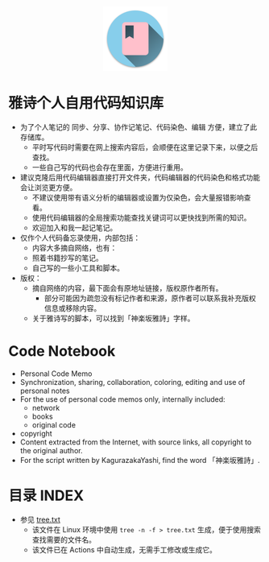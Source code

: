 <p align="center"><img src="icon/icon.png" width="128" height="128px"></p>

# 雅诗个人自用代码知识库

- 为了个人笔记的 同步、分享、协作记笔记、代码染色、编辑 方便，建立了此存储库。
  - 平时写代码时需要在网上搜索内容后，会顺便在这里记录下来，以便之后查找。
  - 一些自己写的代码也会存在里面，方便进行重用。
- 建议克隆后用代码编辑器直接打开文件夹，代码编辑器的代码染色和格式功能会让浏览更方便。
  - 不建议使用带有语义分析的编辑器或设置为仅染色，会大量报错影响查看。
  - 使用代码编辑器的全局搜索功能查找关键词可以更快找到所需的知识。
  - 欢迎加入和我一起记笔记。
- 仅作个人代码备忘录使用，内部包括：
  - 内容大多摘自网络，也有：
  - 照着书籍抄写的笔记。
  - 自己写的一些小工具和脚本。
- 版权：
  - 摘自网络的内容，最下面会有原地址链接，版权原作者所有。
    - 部分可能因为疏忽没有标记作者和来源，原作者可以联系我补充版权信息或移除内容。
  - 关于雅诗写的脚本，可以找到「神楽坂雅詩」字样。

# Code Notebook

- Personal Code Memo
- Synchronization, sharing, collaboration, coloring, editing and use of personal notes
- For the use of personal code memos only, internally included:
  - network
  - books
  - original code
- copyright
- Content extracted from the Internet, with source links, all copyright to the original author.
- For the script written by KagurazakaYashi, find the word 「神楽坂雅詩」.

# 目录 INDEX

- 参见 [tree.txt](tree.txt)
  - 该文件在 Linux 环境中使用 `tree -n -f > tree.txt` 生成，便于使用搜索查找需要的文件名。
  - 该文件已在 Actions 中自动生成，无需手工修改或生成它。